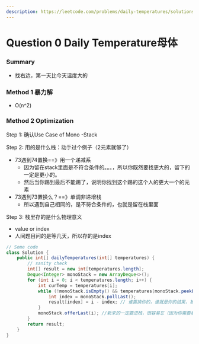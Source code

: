 ```yaml
---
description: https://leetcode.com/problems/daily-temperatures/solutions/
---
```


# Question 0 Daily Temperature母体

### Summary

* 找右边，第一天比今天温度大的

### Method 1 暴力解&#x20;

* O(n^2)



### Method 2 Optimization

Step 1: 确认Use Case of Mono -Stack

Step 2: 用的是什么栈：动手过个例子（2元素就够了）

* 73遇到74置换==》用一个递减系
  * 因为留在stack里面是不符合条件的。。。，所以你既然要找更大的，留下的一定是更小的。
  * 然后当你踢到最后不能踢了，说明你找到这个踢的这个人的更大一个的元素
* 73遇到73置换么？==》单调非递增栈
  * 所以遇到自己相同的，是不符合条件的，也就是留在栈里面

Step 3: 栈里存的是什么物理意义

* value or index
* 人间题目问的是等几天，所以存的是index

```java
// Some code
class Solution {
    public int[] dailyTemperatures(int[] temperatures) {
        // sanity check
        int[] result = new int[temperatures.length];
        Deque<Integer> monoStack = new ArrayDeque<>();
        for (int i = 0; i < temperatures.length; i++) {
            int curTemp = temperatures[i];
            while (!monoStack.isEmpty() && temperatures[monoStack.peekLast()] < curTemp) {
                int index = monoStack.pollLast();
                result[index] = i - index; // 谁置换你的，谁就是你的结果，被置换的人结果确定
            }
            monoStack.offerLast(i); //新来的一定要进栈，很容易忘（因为你需要看下能不能找到）
        }
        return result;
    }   
}
```

